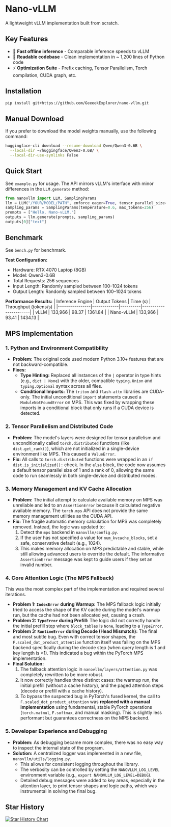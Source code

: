 # Nano-vLLM

A lightweight vLLM implementation built from scratch.

## Key Features

* 🚀 **Fast offline inference** - Comparable inference speeds to vLLM
* 📖 **Readable codebase** - Clean implementation in ~ 1,200 lines of Python code
* ⚡ **Optimization Suite** - Prefix caching, Tensor Parallelism, Torch compilation, CUDA graph, etc.

## Installation

```bash
pip install git+https://github.com/GeeeekExplorer/nano-vllm.git
```

## Manual Download

If you prefer to download the model weights manually, use the following command:
```bash
huggingface-cli download --resume-download Qwen/Qwen3-0.6B \
  --local-dir ~/huggingface/Qwen3-0.6B/ \
  --local-dir-use-symlinks False
```

## Quick Start

See `example.py` for usage. The API mirrors vLLM's interface with minor differences in the `LLM.generate` method:
```python
from nanovllm import LLM, SamplingParams
llm = LLM("/YOUR/MODEL/PATH", enforce_eager=True, tensor_parallel_size=1)
sampling_params = SamplingParams(temperature=0.6, max_tokens=256)
prompts = ["Hello, Nano-vLLM."]
outputs = llm.generate(prompts, sampling_params)
outputs[0]["text"]
```

## Benchmark

See `bench.py` for benchmark.

**Test Configuration:**
- Hardware: RTX 4070 Laptop (8GB)
- Model: Qwen3-0.6B
- Total Requests: 256 sequences
- Input Length: Randomly sampled between 100–1024 tokens
- Output Length: Randomly sampled between 100–1024 tokens

**Performance Results:**
| Inference Engine | Output Tokens | Time (s) | Throughput (tokens/s) |
|----------------|-------------|----------|-----------------------|
| vLLM           | 133,966     | 98.37    | 1361.84               |
| Nano-vLLM      | 133,966     | 93.41    | 1434.13               |

## MPS Implementation

### 1. Python and Environment Compatibility

*   **Problem:** The original code used modern Python 3.10+ features that are not backward-compatible.
*   **Fixes:**
    *   **Type Hinting:** Replaced all instances of the `|` operator in type hints (e.g., `dict | None`) with the older, compatible `typing.Union` and `typing.Optional` syntax across all files.
    *   **Conditional Imports:** The `triton` and `flash-attn` libraries are CUDA-only. The initial unconditional `import` statements caused a `ModuleNotFoundError` on MPS. This was fixed by wrapping these imports in a conditional block that only runs if a CUDA device is detected.

### 2. Tensor Parallelism and Distributed Code

*   **Problem:** The model's layers were designed for tensor parallelism and unconditionally called `torch.distributed` functions (like `dist.get_rank()`), which are not initialized in a single-device environment like MPS. This caused a `ValueError`.
*   **Fix:** All calls to `torch.distributed` functions were wrapped in an `if dist.is_initialized():` check. In the `else` block, the code now assumes a default tensor parallel size of 1 and a rank of 0, allowing the same code to run seamlessly in both single-device and distributed modes.

### 3. Memory Management and KV Cache Allocation

*   **Problem:** The initial attempt to calculate available memory on MPS was unreliable and led to an `AssertionError` because it calculated negative available memory. The `torch.mps` API does not provide the same memory management utilities as the CUDA API.
*   **Fix:** The fragile automatic memory calculation for MPS was completely removed. Instead, the logic was updated to:
    1.  Detect the `mps` backend in `nanovllm/config.py`.
    2.  If the user has not specified a value for `num_kvcache_blocks`, set a safe, conservative default (e.g., 1024).
    3.  This makes memory allocation on MPS predictable and stable, while still allowing advanced users to override the default. The informative `AssertionError` message was kept to guide users if they set an invalid number.

### 4. Core Attention Logic (The MPS Fallback)

This was the most complex part of the implementation and required several iterations.

*   **Problem 1: `IndexError` during Warmup:** The MPS fallback logic initially tried to access the shape of the KV cache during the model's warmup run, but the cache had not been allocated yet, causing a crash.
*   **Problem 2: `TypeError` during Prefill:** The logic did not correctly handle the initial prefill step where `block_tables` is `None`, leading to a `TypeError`.
*   **Problem 3: `RuntimeError` during Decode (Head Mismatch):** The final and most subtle bug. Even with correct tensor shapes, the `F.scaled_dot_product_attention` function itself was failing on the MPS backend specifically during the decode step (when query length is 1 and key length is >1). This indicated a bug within the PyTorch MPS implementation.
*   **Final Solution:**
    1.  The fallback attention logic in `nanovllm/layers/attention.py` was completely rewritten to be more robust.
    2.  It now correctly handles three distinct cases: the warmup run, the initial prefill (without a cache history), and the paged attention steps (decode or prefill with a cache history).
    3.  To bypass the suspected bug in PyTorch's fused kernel, the call to `F.scaled_dot_product_attention` was **replaced with a manual implementation** using fundamental, stable PyTorch operations (`torch.matmul`, `F.softmax`, and manual masking). This is slightly less performant but guarantees correctness on the MPS backend.

### 5. Developer Experience and Debugging

*   **Problem:** As debugging became more complex, there was no easy way to inspect the internal state of the program.
*   **Solution:** A centralized logger was implemented in a new file, `nanovllm/utils/logging.py`.
    *   This allows for consistent logging throughout the library.
    *   The verbosity can be controlled by setting the `NANOVLLM_LOG_LEVEL` environment variable (e.g., `export NANOVLLM_LOG_LEVEL=DEBUG`).
    *   Detailed debug messages were added to key areas, especially in the attention layer, to print tensor shapes and logic paths, which was instrumental in solving the final bug.

## Star History

[![Star History Chart](https://api.star-history.com/svg?repos=GeeeekExplorer/nano-vllm&type=Date)](https://www.star-history.com/#GeeeekExplorer/nano-vllm&Date)